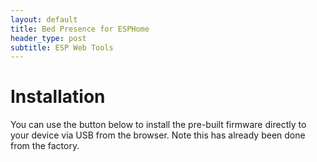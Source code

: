 ```yaml
---
layout: default
title: Bed Presence for ESPHome
header_type: post
subtitle: ESP Web Tools
---
```


# Installation

You can use the button below to install the pre-built firmware directly to your device via USB from the browser. Note this has already been done from the factory.

<esp-web-install-button manifest="../manifest.json"></esp-web-install-button>

<script type="module" src="https://unpkg.com/esp-web-tools@10/dist/web/install-button.js?module"></script>
